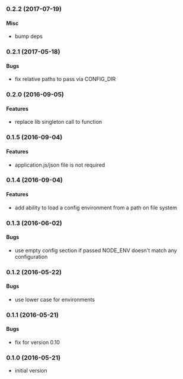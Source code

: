 
<a name="0.2.2"></a>
### 0.2.2 (2017-07-19)

#### Misc

* bump deps


<a name="0.2.1"></a>
### 0.2.1 (2017-05-18)

#### Bugs

* fix relative paths to pass via CONFIG_DIR


<a name="0.2.0"></a>
### 0.2.0 (2016-09-05)

#### Features

* replace lib singleton call to function


<a name="0.1.5"></a>
### 0.1.5 (2016-09-04)

#### Features

* application.js/json file is not required


<a name="0.1.4"></a>
### 0.1.4 (2016-09-04)

#### Features

* add ability to load a config environment from a path on file system


<a name="0.1.3"></a>
### 0.1.3 (2016-06-02)

#### Bugs

* use empty config section if passed NODE_ENV doesn't match any configuration


<a name="0.1.2"></a>
### 0.1.2 (2016-05-22)

#### Bugs

* use lower case for environments


<a name="0.1.1"></a>
### 0.1.1 (2016-05-21)

#### Bugs

* fix for version 0.10


<a name="0.1.0"></a>
### 0.1.0 (2016-05-21)


* initial version
